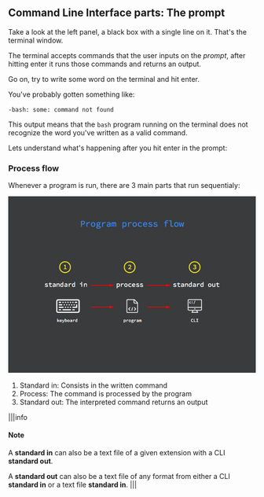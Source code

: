 ## Command Line Interface parts: The prompt

Take a look at the left panel, a black box with a single line on it. That's the terminal window.

The terminal accepts commands that the user inputs on the _prompt_, after hitting enter it runs those commands and returns an output. 

Go on, try to write some word on the terminal and hit enter. 

You've probably gotten something like: 

```
-bash: some: command not found 
```

This output means that the `bash` program running on the terminal does not recognize the word you've written as a valid command.

Lets understand what's happening after you hit enter in the prompt:

### Process flow

Whenever a program is run, there are 3 main parts that run sequentialy:

![Program process flow](.guides/img/program-process-flow.png)

1. Standard in: Consists in the written command
2. Process: The command is processed by the program
3. Standard out: The interpreted command returns an output

|||info
#### Note
A __standard in__ can also be a text file of a given extension with a CLI __standard out__.

A __standard out__ can also be a text file of any format from either a CLI __standard in__ or a text file __standard in__.
|||